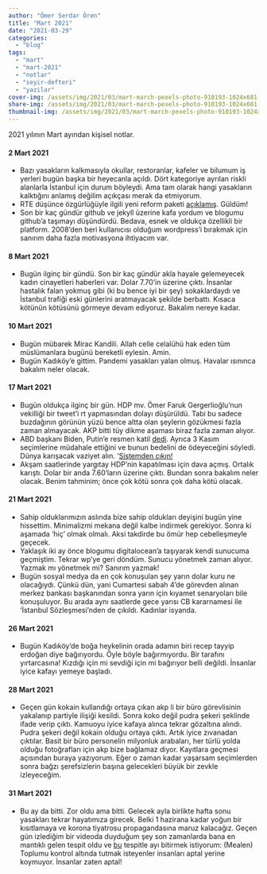 ```yaml
---
author: "Ömer Serdar Ören"
title: "Mart 2021"
date: "2021-03-29"
categories: 
  - "blog"
tags: 
  - "mart"
  - "mart-2021"
  - "notlar"
  - "seyir-defteri"
  - "yazilar"
cover-img: /assets/img/2021/03/mart-march-pexels-photo-910193-1024x681-1.jpeg
share-img: /assets/img/2021/03/mart-march-pexels-photo-910193-1024x681-1.jpeg
thumbnail-img: /assets/img/2021/03/mart-march-pexels-photo-910193-1024x681-1.jpeg
---
```


2021 yılının Mart ayından kişisel notlar.

#### 2 Mart 2021

- Bazı yasakların kalkmasıyla okullar, restoranlar, kafeler ve bilumum iş yerleri bugün başka bir heyecanla açıldı. Dört kategoriye ayrılan riskli alanlarla İstanbul için durum böyleydi. Ama tam olarak hangi yasakların kalktığını anlamış değilim açıkçası merak da etmiyorum.
- RTE düşünce özgürlüğüyle ilgili yeni reform paketi [açıklamış](https://www.ntv.com.tr/turkiye/insan-haklari-eylem-plani-aciklaniyor,CZc9Us9AakGtDdf2gPJfXw). Güldüm!
- Son bir kaç gündür github ve jekyll üzerine kafa yordum ve blogumu github’a taşımayı düşündürdü. Bedava, esnek ve oldukça özellikli bir platform. 2008’den beri kullanıcısı olduğum wordpress’i bırakmak için sanırım daha fazla motivasyona ihtiyacım var.

#### 8 Mart 2021

- Bugün ilginç bir gündü. Son bir kaç gündür akla hayale gelemeyecek kadın cinayetleri haberleri var. Dolar 7.70’in üzerine çıktı. İnsanlar hastalık falan yokmuş gibi (ki bu bence iyi bir şey) sokaklardaydı ve İstanbul trafiği eski günlerini aratmayacak şekilde berbattı. Kısaca kötünün kötüsünü görmeye devam ediyoruz. Bakalım nereye kadar.

#### 10 Mart 2021

- Bugün mübarek Mirac Kandili. Allah celle celalühü hak eden tüm müslümanlara bugünü bereketli eylesin. Amin.
- Bugün Kadıköy’e gittim. Pandemi yasakları yalan olmuş. Havalar ısınınca bakalım neler olacak.

#### 17 Mart 2021

- Bugün oldukça ilginç bir gün. HDP mv. Ömer Faruk Gergerlioğlu’nun vekilliği bir tweet’i rt yapmasından dolayı düşürüldü. Tabi bu sadece buzdağının görünün yüzü bence altta olan şeylerin gözükmesi fazla zaman almayacak. AKP bitti tüy dikme aşaması biraz fazla zaman alıyor.
- ABD başkanı Biden, Putin’e resmen katil [dedi](https://www.dw.com/tr/bidena-g%C3%B6re-putin-bir-katil/a-56901417). Ayrıca 3 Kasım seçimlerine müdahale ettiğini ve bunun bedelini de ödeyeceğini söyledi. Dünya karışacak vaziyet alın. ‘[Sistemden çıkın!](https://www.youtube.com/watch?v=beuE-AGkmFE)
- Akşam saatlerinde yargıtay HDP’nin kapatılması için dava açmış. Ortalık karıştı. Dolar bir anda 7.60’ların üzerine çıktı. Bundan sonra bakalım neler olacak. Benim tahminim; önce çok kötü sonra çok daha kötü olacak.

#### 21 Mart 2021

- Sahip olduklarımızın aslında bize sahip oldukları deyişini bugün yine hissettim. Minimalizmi mekana değil kalbe indirmek gerekiyor. Sonra ki aşamada ‘hiç’ olmak olmalı. Aksi takdirde bu ömür hep cebelleşmeyle geçecek.
- Yaklaşık iki ay önce blogumu digitalocean’a taşıyarak kendi sunucuma geçmiştim. Tekrar wp’ye geri döndüm. Sunucu yönetmek zaman alıyor. Yazmak mı yönetmek mi? Sanırım yazmak!
- Bugün sosyal medya da en çok konuşulan şey yarın dolar kuru ne olacağıydı. Çünkü dün, yani Cumartesi sabah 4’de görevden alınan merkez bankası başkanından sonra yarın için kıyamet senaryoları bile konuşuluyor. Bu arada aynı saatlerde gece yarısı CB kararnamesi ile ‘İstanbul Sözleşmesi’nden de çıkıldı. Kadınlar isyanda.

#### 26 Mart 2021

- Bugün Kadıköy’de boğa heykelinin orada adamın biri recep tayyip erdoğan diye bağırıyordu. Öyle böyle bağırmıyordu. Bir tarafını yırtarcasına! Kızdığı için mi sevdiği için mi bağırıyor belli değildi. İnsanlar iyice kafayı yemeye başladı.

#### 28 Mart 2021

- Geçen gün kokain kullandığı ortaya çıkan akp li bir büro görevlisinin yakalanıp partiyle ilişiği kesildi. Sonra koko değil pudra şekeri şeklinde ifade verip çıktı. Kamuoyu iyice kafaya alınca tekrar gözaltına alındı. Pudra şekeri değil kokain olduğu ortaya çıktı. Artık iyice zıvanadan çıktılar. Basit bir büro personelin milyonluk arabaları, her türlü yolda olduğu fotoğrafları için akp bize bağlamaz diyor. Kayıtlara geçmesi açısından buraya yazıyorum. Eğer o zaman kadar yaşarsam seçimlerden sonra bağzı şerefsizlerin başına gelecekleri büyük bir zevkle izleyeceğim.

#### 31 Mart 2021

- Bu ay da bitti. Zor oldu ama bitti. Gelecek ayla birlikte hafta sonu yasakları tekrar hayatımıza girecek. Belki 1 hazirana kadar yoğun bir kısıtlamaya ve korona tiyatrosu propagandasına maruz kalacağız. Geçen gün izlediğim bir videoda duyduğum şey son zamanlarda bana en mantıklı gelen tespit oldu ve [bu](https://youtu.be/tYNq6vobyYI?t=4234) tespitle ayı bitirmek istiyorum: (Mealen) Toplumu kontrol altında tutmak isteyenler insanları aptal yerine koymuyor. İnsanlar zaten aptal!
